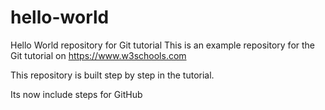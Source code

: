 # hello-world
Hello World repository for Git tutorial
This is an example repository for the Git tutorial on https://www.w3schools.com

This repository is built step by step in the tutorial.


Its now include steps for GitHub

